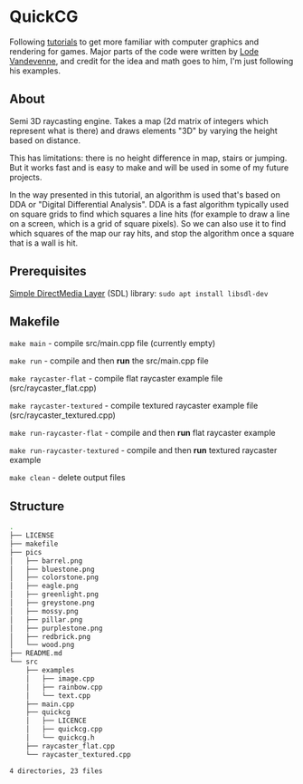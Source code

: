 # QuickCG
Following [tutorials](https://lodev.org/cgtutor/) to get more familiar with computer graphics and rendering for games. Major parts of the code were written by [Lode Vandevenne](https://lodev.org/cgtutor/legal.html), and credit for the idea and math goes to him, I'm just following his examples.

## About
Semi 3D raycasting engine. Takes a map (2d matrix of integers which represent what is there) and draws elements "3D" by varying the height based on distance.

This has limitations: there is no height difference in map, stairs or jumping. But it works fast and is easy to make and will be used in some of my future projects.

In the way presented in this tutorial, an algorithm is used that's based on DDA or "Digital Differential Analysis". DDA is a fast algorithm typically used on square grids to find which squares a line hits (for example to draw a line on a screen, which is a grid of square pixels). So we can also use it to find which squares of the map our ray hits, and stop the algorithm once a square that is a wall is hit.

## Prerequisites
[Simple DirectMedia Layer](https://www.libsdl.org/) (SDL) library: ``` sudo apt install libsdl-dev ```

## Makefile

``` make main ``` - compile src/main.cpp file (currently empty)

``` make run ``` - compile and then **run** the src/main.cpp file

``` make raycaster-flat ``` - compile flat raycaster example file (src/raycaster_flat.cpp)

``` make raycaster-textured ``` - compile textured raycaster example file (src/raycaster_textured.cpp)

``` make run-raycaster-flat ``` - compile and then **run** flat raycaster example

``` make run-raycaster-textured ``` - compile and then **run** textured raycaster example

``` make clean ``` - delete output files

## Structure
``` sh
.
├── LICENSE
├── makefile
├── pics
│   ├── barrel.png
│   ├── bluestone.png
│   ├── colorstone.png
│   ├── eagle.png
│   ├── greenlight.png
│   ├── greystone.png
│   ├── mossy.png
│   ├── pillar.png
│   ├── purplestone.png
│   ├── redbrick.png
│   └── wood.png
├── README.md
└── src
    ├── examples
    │   ├── image.cpp
    │   ├── rainbow.cpp
    │   └── text.cpp
    ├── main.cpp
    ├── quickcg
    │   ├── LICENCE
    │   ├── quickcg.cpp
    │   └── quickcg.h
    ├── raycaster_flat.cpp
    └── raycaster_textured.cpp

4 directories, 23 files
```
